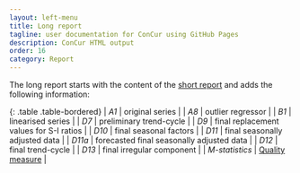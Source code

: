 ```yaml
---
layout: left-menu
title: Long report
tagline: user documentation for ConCur using GitHub Pages
description: ConCur HTML output
order: 16
category: Report
---
```


The long report starts with the content of the [short report](./short) and adds the following information:<br/>

{: .table .table-bordered}
| *A1* | original series |
| *A8* | outlier regressor |
| *B1* | linearised series |
| *D7* | preliminary trend-cycle |
| *D9* | final replacement values for S-I ratios |
| *D10* | final seasonal factors |
| *D11* | final seasonally adjusted data |
| *D11a* | forecasted final seasonally adjusted data |
| *D12* | final trend-cycle |
| *D13* | final irregular component |
| *M-statistics* | [Quality measure](https://jdemetradocumentation.github.io/JDemetra-documentation/pages/reference-manual/sa-output-X13.html#quality-measures) |


